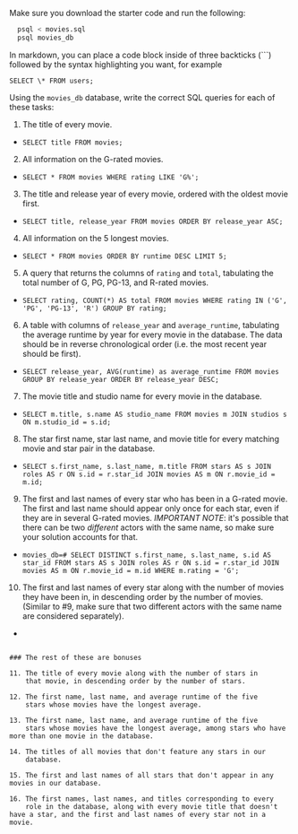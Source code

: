 Make sure you download the starter code and run the following:

```sh
  psql < movies.sql
  psql movies_db
```

In markdown, you can place a code block inside of three backticks (```) followed by the syntax highlighting you want, for example

```
SELECT \* FROM users;
```

Using the `movies_db` database, write the correct SQL queries for each of these tasks:

1.  The title of every movie.

* ```SELECT title FROM movies;```

2.  All information on the G-rated movies.

* ```SELECT * FROM movies WHERE rating LIKE 'G%';```

3.  The title and release year of every movie, ordered with the
    oldest movie first.
    
* ```SELECT title, release_year FROM movies ORDER BY release_year ASC;```
    
4.  All information on the 5 longest movies.

* ```SELECT * FROM movies ORDER BY runtime DESC LIMIT 5;```

5.  A query that returns the columns of `rating` and `total`, tabulating the
    total number of G, PG, PG-13, and R-rated movies.

* ```SELECT rating, COUNT(*) AS total FROM movies WHERE rating IN ('G', 'PG', 'PG-13', 'R') GROUP BY rating;```

6.  A table with columns of `release_year` and `average_runtime`,
    tabulating the average runtime by year for every movie in the database. The data should be in reverse chronological order (i.e. the most recent year should be first).
    
* ```SELECT release_year, AVG(runtime) as average_runtime FROM movies GROUP BY release_year ORDER BY release_year DESC;```

7.  The movie title and studio name for every movie in the
    database.
    
* ``` SELECT m.title, s.name AS studio_name FROM movies m JOIN studios s ON m.studio_id = s.id; ```

8.  The star first name, star last name, and movie title for every
    matching movie and star pair in the database.
    
* ```SELECT s.first_name, s.last_name, m.title FROM stars AS s JOIN roles AS r ON s.id = r.star_id JOIN movies AS m ON r.movie_id = m.id;```


9.  The first and last names of every star who has been in a G-rated movie. The first and last name should appear only once for each star, even if they are in several G-rated movies. *IMPORTANT NOTE*: it's possible that there can be two *different* actors with the same name, so make sure your solution accounts for that.


* ```movies_db=# SELECT DISTINCT s.first_name, s.last_name, s.id AS star_id FROM stars AS s JOIN roles AS r ON s.id = r.star_id JOIN movies AS m ON r.movie_id = m.id WHERE m.rating = 'G';```

10. The first and last names of every star along with the number
    of movies they have been in, in descending order by the number of movies. (Similar to #9, make sure
    that two different actors with the same name are considered separately).

* ``` SELECT s.first_name, s.last_name, COUNT(*) AS movie_count FROM stars AS s JOIN roles AS r ON s.id = r.star_id JOIN movies AS m ON r.movie_id = m.id GROUP BY s.id, s.first_name, s.last_name .html ORDER BY movie_count DESC;
```

### The rest of these are bonuses

11. The title of every movie along with the number of stars in
    that movie, in descending order by the number of stars.

12. The first name, last name, and average runtime of the five
    stars whose movies have the longest average.

13. The first name, last name, and average runtime of the five
    stars whose movies have the longest average, among stars who have more than one movie in the database.

14. The titles of all movies that don't feature any stars in our
    database.

15. The first and last names of all stars that don't appear in any movies in our database.

16. The first names, last names, and titles corresponding to every
    role in the database, along with every movie title that doesn't have a star, and the first and last names of every star not in a movie.
